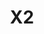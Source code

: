 --- 
title: "X2"
publishdate: "2019-3-15T16:48:46+02:00"
src: "https://365manga.net/manga/x2"
image: "https://data.365manga.net/images/thumbnails/24653-x2.jpg"
description: "When you're in love, life feels like it's been multiplied two times! These five short stories of budding high school romance explore the confusion and exhilaration of falling for someone new! To read a specific story, go ahead and open the chapter as usual and choose the desired page number from the drop down menu ('Page _ of 98'). Each story's page number is listed after its title. ---- Love…"
---
